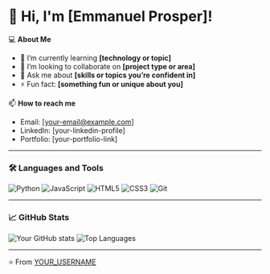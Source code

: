 # 👋 Hi, I'm [Emmanuel Prosper]!

💻 **About Me**
- 🌱 I’m currently learning **[technology or topic]**
- 👯 I’m looking to collaborate on **[project type or area]**
- 💬 Ask me about **[skills or topics you’re confident in]**
- ⚡ Fun fact: **[something fun or unique about you]**

📫 **How to reach me**
- Email: [your-email@example.com]  
- LinkedIn: [your-linkedin-profile]  
- Portfolio: [your-portfolio-link]

---

### 🛠️ Languages and Tools
![Python](https://img.shields.io/badge/Python-3776AB?style=flat&logo=python&logoColor=white)
![JavaScript](https://img.shields.io/badge/JavaScript-F7DF1E?style=flat&logo=javascript&logoColor=black)
![HTML5](https://img.shields.io/badge/HTML5-E34F26?style=flat&logo=html5&logoColor=white)
![CSS3](https://img.shields.io/badge/CSS3-1572B6?style=flat&logo=css3&logoColor=white)
![Git](https://img.shields.io/badge/Git-F05033?style=flat&logo=git&logoColor=white)

---

### 📈 GitHub Stats
![Your GitHub stats](https://github-readme-stats.vercel.app/api?username=YOUR_USERNAME&show_icons=true&theme=github_dark)
![Top Languages](https://github-readme-stats.vercel.app/api/top-langs/?username=YOUR_USERNAME&layout=compact&theme=github_dark)

---

⭐️ From [YOUR_USERNAME](https://github.com/emmanuelprosper1314)
